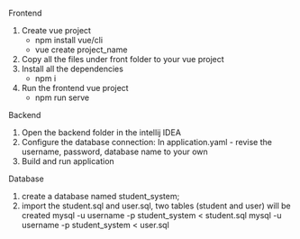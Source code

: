 Frontend
1. Create vue project
	- npm install vue/cli
	- vue create project_name
2. Copy all the files under front folder to your vue project
3. Install all the dependencies
	- npm i
4. Run the frontend vue project
	- npm run serve 

Backend
1. Open the backend folder in the intellij IDEA
2. Configure the database connection:
	In application.yaml  - revise the username, password, database name to your own
3. Build and run application

Database
1. create a database named student_system;
2. import the student.sql and user.sql, two tables (student and user) will be created
	mysql -u username -p student_system < student.sql
	mysql -u username -p student_system < user.sql